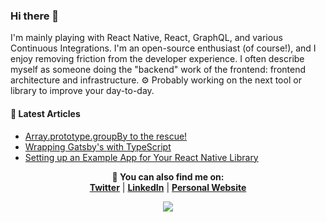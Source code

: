 ### Hi there 👋

I'm mainly playing with React Native, React, GraphQL, and various Continuous Integrations. I'm an open-source enthusiast (of course!), and I enjoy removing friction from the developer experience. I often describe myself as someone doing the "backend" work of the frontend: frontend architecture and infrastructure. ⚙️ Probably working on the next tool or library to improve your day-to-day. 

#### 📝 Latest Articles

- [Array.prototype.groupBy to the rescue!](https://www.charpeni.com/blog/array-prototype-group-by-to-the-rescue)
- [Wrapping Gatsby's <Link> with TypeScript](https://www.charpeni.com/blog/wrapping-gatsbys-link-with-typescript)
- [Setting up an Example App for Your React Native Library](https://www.charpeni.com/blog/setting-up-an-example-app-for-your-react-native-library)

<p align="center">
  <b>🔎 You can also find me on:</b><br>
  <b><a href="https://twitter.com/charpeni_">Twitter</a></b>  |
  <b><a href="https://www.linkedin.com/in/nicolas-charpentier-8a2b8a104/">LinkedIn</a></b> |
  <b><a href="https://charpeni.com">Personal Website</a></b>
</p>
 
 
<p align="center">
  <img src="https://user-images.githubusercontent.com/7189823/146283040-c20a814a-af70-4374-afbd-eda09a28f989.gif">
</p>
